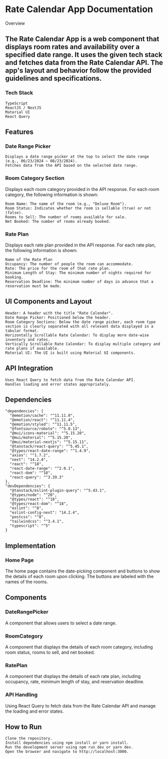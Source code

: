 # Rate Calendar App Documentation
Overview

## The Rate Calendar App is a web component that displays room rates and availability over a specified date range. It uses the given tech stack and fetches data from the Rate Calendar API. The app's layout and behavior follow the provided guidelines and specifications.
### Tech Stack

    TypeScript
    ReactJS / NextJS
    Material UI
    React Query

## Features
### Date Range Picker

    Displays a date range picker at the top to select the date range (e.g., 06/23/2024 – 08/23/2024).
    Fetches data from the API based on the selected date range.

### Room Category Section

Displays each room category provided in the API response. For each room category, the following information is shown:

    Room Name: The name of the room (e.g., "Deluxe Room").
    Room Status: Indicates whether the room is sellable (true) or not (false).
    Rooms to Sell: The number of rooms available for sale.
    Net Booked: The number of rooms already booked.

### Rate Plan

Displays each rate plan provided in the API response. For each rate plan, the following information is shown:

    Name of the Rate Plan
    Occupancy: The number of people the room can accommodate.
    Rate: The price for the room of that rate plan.
    Minimum Length of Stay: The minimum number of nights required for booking.
    Reservation Deadline: The minimum number of days in advance that a reservation must be made.

## UI Components and Layout

    Header: A header with the title "Rate Calendar".
    Date Range Picker: Positioned below the header.
    Room Category Sections: Below the date range picker, each room type section is clearly separated with all relevant data displayed in a tabular format.
    Horizontally Scrollable Rate Calendar: To display more date-wise inventory and rates.
    Vertically Scrollable Rate Calendar: To display multiple category and rate plans if available.
    Material UI: The UI is built using Material UI components.

## API Integration

    Uses React Query to fetch data from the Rate Calendar API.
    Handles loading and error states appropriately.

## Dependencies
```
"dependencies": {
  "@emotion/cache": "^11.11.0",
  "@emotion/react": "^11.11.4",
  "@emotion/styled": "^11.11.5",
  "@fontsource/roboto": "^5.0.13",
  "@mui/icons-material": "^5.15.20",
  "@mui/material": "^5.15.20",
  "@mui/material-nextjs": "^5.15.11",
  "@tanstack/react-query": "^5.45.1",
  "@types/react-date-range": "^1.4.9",
  "axios": "^1.7.2",
  "next": "14.2.4",
  "react": "^18",
  "react-date-range": "^2.0.1",
  "react-dom": "^18",
  "react-query": "^3.39.3"
},
"devDependencies": {
  "@tanstack/eslint-plugin-query": "^5.43.1",
  "@types/node": "^20",
  "@types/react": "^18",
  "@types/react-dom": "^18",
  "eslint": "^8",
  "eslint-config-next": "14.2.4",
  "postcss": "^8",
  "tailwindcss": "^3.4.1",
  "typescript": "^5"
}
```

## Implementation

### Home Page

The home page contains the date-picking component and buttons to show the details of each room upon clicking. The buttons are labeled with the names of the rooms.

## Components
### DateRangePicker

A component that allows users to select a date range.

### RoomCategory

A component that displays the details of each room category, including room status, rooms to sell, and net booked.

### RatePlan

A component that displays the details of each rate plan, including occupancy, rate, minimum length of stay, and reservation deadline.

### API Handling

Using React Query to fetch data from the Rate Calendar API and manage the loading and error states.

## How to Run

    Clone the repository.
    Install dependencies using npm install or yarn install.
    Run the development server using npm run dev or yarn dev.
    Open the browser and navigate to http://localhost:3000.
